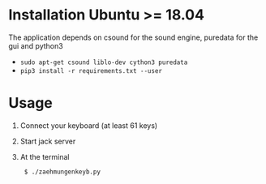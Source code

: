 # Installation Ubuntu >= 18.04

The application depends on csound for the sound engine, puredata for the gui and python3

* `sudo apt-get csound liblo-dev cython3 puredata`
* `pip3 install -r requirements.txt --user`

# Usage

1. Connect your keyboard (at least 61 keys)
2. Start jack server
3. At the terminal

		$ ./zaehmungenkeyb.py 